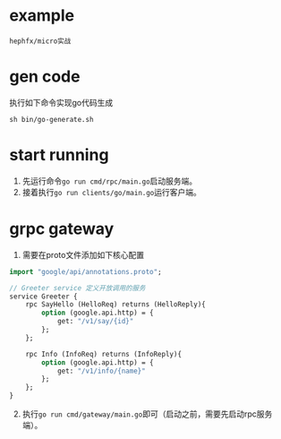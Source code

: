 # example
    hephfx/micro实战
# gen code
执行如下命令实现go代码生成
```shell
sh bin/go-generate.sh
```

# start running
1. 先运行命令`go run cmd/rpc/main.go`启动服务端。
2. 接着执行`go run clients/go/main.go`运行客户端。

# grpc gateway
1. 需要在proto文件添加如下核心配置
```protobuf
import "google/api/annotations.proto";

// Greeter service 定义开放调用的服务
service Greeter {
    rpc SayHello (HelloReq) returns (HelloReply){
        option (google.api.http) = {
            get: "/v1/say/{id}"
        };
    };

    rpc Info (InfoReq) returns (InfoReply){
        option (google.api.http) = {
            get: "/v1/info/{name}"
        };
    };
}
```
2. 执行`go run cmd/gateway/main.go`即可（启动之前，需要先启动rpc服务端）。
